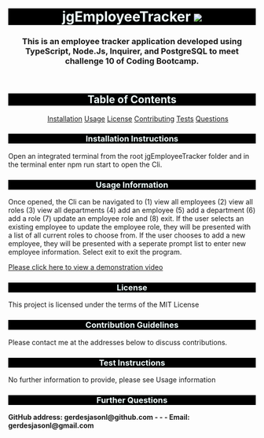 <!DOCTYPE html>
<html lang="en">
<head>
    <meta charset="UTF-8">
    <meta name="viewport" content="width=device-width, initial-scale=1.0">
</head>
<header>
 <h1 style="background-color: black;text-align: center;color:azure;">  jgEmployeeTracker  <img src='https://img.shields.io/badge/License-MIT-yellow.svg'>  </h1>
 <h3 style="text-align: center" id="projDesc">This is an employee tracker application developed using TypeScript, Node.Js, Inquirer, and PostgreSQL to meet challenge 10 of Coding Bootcamp.</h3>
 
</header>
<body>
    <h2 style="background-color: black;text-align: center;color:azure;">Table of Contents</h2>
    <ul id="tableContents" style="text-align: center">
        <a href="#installation">Installation</a>
        <a href="#usage">Usage</a>
        <a href="#license">License</a>
        <a href="#contribGuide">Contributing</a>
        <a href="#tests">Tests</a>
        <a href="#questions">Questions</a>
    </ul>
    <h3 style="background-color: black;text-align: center;color:azure;" id="installation">Installation Instructions</h3>
    <p id="installEntry">Open an integrated terminal from the root jgEmployeeTracker folder and in the terminal enter npm run start to open the Cli.</p>
    <h3 style="background-color: black;text-align: center;color:azure;" id="usage">Usage Information</h3>
    <p id="usageEntry">Once opened, the Cli can be navigated to (1) view all employees (2) view all roles (3) view all departments (4) add an employee (5) add a department (6) add a role (7) update an employee role and (8) exit. If the user selects an existing employee to update the employee role, they will be presented with a list of all current roles to choose from.  If the user chooses to add a new employee, they will be presented with a seperate prompt list to enter new employee information. Select exit to exit the program.</p>
    <a href = "https://drive.google.com/file/d/1Qz2zDTIxHOyPTXcjl69zPo_29whXLpzB/view"> Please click here to view a demonstration video </a>
    <h3 style="background-color: black;text-align: center;color:azure;" id="license">License</h3>
    <p id="licenseEntry">This project is licensed under the terms of the MIT License</p>
    <h3 style="background-color: black;text-align: center;color:azure;" id="contribGuide">Contribution Guidelines</h3>
    <p id="contribEntry">Please contact me at the addresses below to discuss contributions.</p>
    <h3 style="background-color: black;text-align: center;color:azure;" id="tests">Test Instructions</h3>
    <p id="testsEntry">No further information to provide, please see Usage information</p>
    <h3 style="background-color: black;text-align: center;color:azure;" id="questions">Further Questions</h3>
    <p style="font-weight: bold" id="questionsEntry">GitHub address: gerdesjasonl@github.com - - - Email: gerdesjasonl@gmail.com</p>
</body>
<footer>

</footer>

</html>

